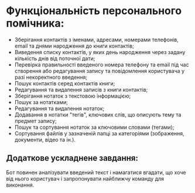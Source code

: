<!DOCTYPE html>
<html>
<head>
 <title>Персональний помічник</title>
</head>
<body>
 <h1>Функціональність персонального помічника:</h1>
 <ul>
  <li>Зберігання контактів з іменами, адресами, номерами телефонів, email та днями народження до книги контактів;</li>
  <li>Виведення списку контактів, у яких день народження через задану кількість днів від поточної дати;</li>
  <li>Перевірка правильності введеного номера телефону та email під час створення або редагування запису та повідомлення користувача у разі некоректного введення;</li>
  <li>Пошук контактів серед контактів книги;</li>
  <li>Редагування та видалення записів з книги контактів;</li>
  <li>Зберігання нотаток з текстовою інформацією;</li>
  <li>Пошук за нотатками;</li>
  <li>Редагування та видалення нотаток;</li>
  <li>Додавання в нотатки "тегів", ключових слів, що описують тему та предмет запису;</li>
  <li>Пошук та сортування нотаток за ключовими словами (тегами);</li>
  <li>Сортування файлів у зазначеній папці за категоріями (зображення, документи, відео та ін.).</li>
 </ul>
 <h2>Додаткове ускладнене завдання:</h2>
 <p>Бот повинен аналізувати введений текст і намагатися вгадати, що хоче від нього користувач і запропонувати найближчу команду для виконання.</p>
</body>
</html>
